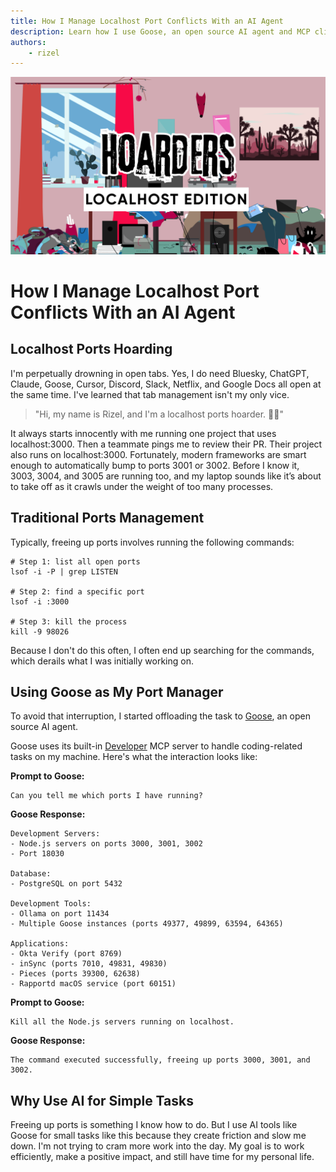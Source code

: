 ```yaml
---
title: How I Manage Localhost Port Conflicts With an AI Agent
description: Learn how I use Goose, an open source AI agent and MCP client, to manage conflicting ports without breaking my flow.
authors: 
    - rizel
---
```


![blog cover](hoarders.png)

# How I Manage Localhost Port Conflicts With an AI Agent

## Localhost Ports Hoarding

I'm perpetually drowning in open tabs. Yes, I do need Bluesky, ChatGPT, Claude, Goose, Cursor, Discord, Slack, Netflix, and Google Docs all open at the same time. I've learned that tab management isn't my only vice.

> "Hi, my name is Rizel, and I'm a localhost ports hoarder. 👋🏿"

It always starts innocently with me running one project that uses localhost:3000. Then a teammate pings me to review their PR. Their project also runs on localhost:3000. Fortunately, modern frameworks are smart enough to automatically bump to ports 3001 or 3002\. Before I know it, 3003, 3004, and 3005 are running too, and my laptop sounds like it’s about to take off as it crawls under the weight of too many processes.

## Traditional Ports Management

Typically, freeing up ports involves running the following commands:

```shell
# Step 1: list all open ports
lsof -i -P | grep LISTEN

# Step 2: find a specific port
lsof -i :3000

# Step 3: kill the process
kill -9 98026
```

Because I don't do this often, I often end up searching for the commands, which derails what I was initially working on.

## Using Goose as My Port Manager

To avoid that interruption, I started offloading the task to [Goose](/), an open source AI agent.

Goose uses its built-in [Developer](/docs/tutorials/developer-mcp) MCP server to handle coding-related tasks on my machine. Here's what the interaction looks like:

**Prompt to Goose:** 

```
Can you tell me which ports I have running?
```

**Goose Response:**

```
Development Servers:
- Node.js servers on ports 3000, 3001, 3002
- Port 18030

Database:
- PostgreSQL on port 5432

Development Tools:
- Ollama on port 11434
- Multiple Goose instances (ports 49377, 49899, 63594, 64365)

Applications:
- Okta Verify (port 8769)
- inSync (ports 7010, 49831, 49830)
- Pieces (ports 39300, 62638)
- Rapportd macOS service (port 60151)
```

**Prompt to Goose:** 

```
Kill all the Node.js servers running on localhost.
```

**Goose Response:**

```
The command executed successfully, freeing up ports 3000, 3001, and 3002.
```

## Why Use AI for Simple Tasks

Freeing up ports is something I know how to do. But I use AI tools like Goose for small tasks like this because they create friction and slow me down. I'm not trying to cram more work into the day. My goal is to work efficiently, make a positive impact, and still have time for my personal life.

<head>
  <meta property="og:title" content="How I Manage Localhost Port Conflicts With an AI Agent" />
  <meta property="og:type" content="article" />
  <meta property="og:url" content="https://block.github.io/goose/blog/2025/05/22/llm-agent-readiness" />
  <meta property="og:description" content="Learn how I use Goose, an open source AI agent, to manage conflicting ports without breaking my flow." />
  <meta property="og:image" content="https://block.github.io/goose/assets/images/llm-agent-test-86ce2379ce4dde48ae1448f0f9d75c1f.png" />
  <meta name="twitter:card" content="summary_large_image" />
  <meta property="twitter:domain" content="block.github.io/goose" />
  <meta name="twitter:title" content="How I Manage Localhost Port Conflicts With an AI Agent" />
  <meta name="twitter:description" content="Learn how I use Goose, an open source AI agent, to manage conflicting ports without breaking my flow." />
  <meta name="twitter:image" content="https://block.github.io/goose/assets/images/llm-agent-test-86ce2379ce4dde48ae1448f0f9d75c1f.png" />
</head>